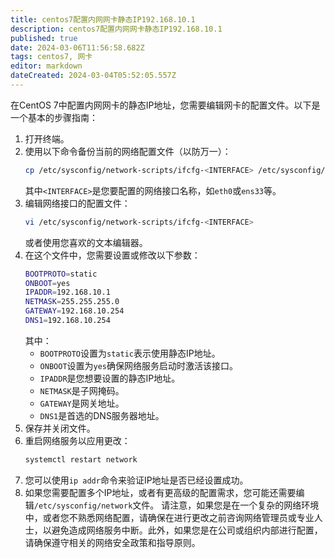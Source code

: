 ```yaml
---
title: centos7配置内网网卡静态IP192.168.10.1
description: centos7配置内网网卡静态IP192.168.10.1
published: true
date: 2024-03-06T11:56:58.682Z
tags: centos7, 网卡
editor: markdown
dateCreated: 2024-03-04T05:52:05.557Z
---
```


在CentOS 7中配置内网网卡的静态IP地址，您需要编辑网卡的配置文件。以下是一个基本的步骤指南：
1. 打开终端。
2. 使用以下命令备份当前的网络配置文件（以防万一）：
   ```sh
   cp /etc/sysconfig/network-scripts/ifcfg-<INTERFACE> /etc/sysconfig/network-scripts/ifcfg-<INTERFACE>.bak
   ```
   其中`<INTERFACE>`是您要配置的网络接口名称，如`eth0`或`ens33`等。
3. 编辑网络接口的配置文件：
   ```sh
   vi /etc/sysconfig/network-scripts/ifcfg-<INTERFACE>
   ```
   或者使用您喜欢的文本编辑器。
4. 在这个文件中，您需要设置或修改以下参数：
   ```sh
   BOOTPROTO=static
   ONBOOT=yes
   IPADDR=192.168.10.1
   NETMASK=255.255.255.0
   GATEWAY=192.168.10.254
   DNS1=192.168.10.254
   ```
   其中：
   - `BOOTPROTO`设置为`static`表示使用静态IP地址。
   - `ONBOOT`设置为`yes`确保网络服务启动时激活该接口。
   - `IPADDR`是您想要设置的静态IP地址。
   - `NETMASK`是子网掩码。
   - `GATEWAY`是网关地址。
   - `DNS1`是首选的DNS服务器地址。
5. 保存并关闭文件。
6. 重启网络服务以应用更改：
   ```sh
   systemctl restart network
   ```
7. 您可以使用`ip addr`命令来验证IP地址是否已经设置成功。
8. 如果您需要配置多个IP地址，或者有更高级的配置需求，您可能还需要编辑`/etc/sysconfig/network`文件。
请注意，如果您是在一个复杂的网络环境中，或者您不熟悉网络配置，请确保在进行更改之前咨询网络管理员或专业人士，以避免造成网络服务中断。此外，如果您是在公司或组织内部进行配置，请确保遵守相关的网络安全政策和指导原则。
